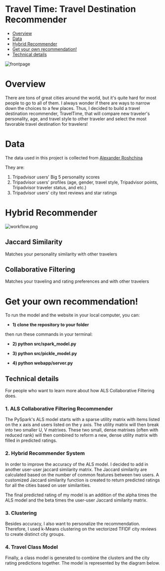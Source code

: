 # Travel Time: Travel Destination Recommender

- [Overview](#Overview)
- [Data](#Data)
- [Hybrid Recommender](#Hybrid-Recommender)
- [Get your own recommendation!](#Get-your-own-recommendation)
- [Technical details](#Technical-explanations)

![frontpage](https://github.com/kammybdeng/travel-time-rec/blob/master/images/web_frontpage.png)

# Overview
There are tons of great cities around the world, but it's quite hard for most people to go to all of them. I always wonder if there are ways to narrow down the choices to a few places. Thus, I decided to build a travel destination recommender, TravelTime, that will compare new traveler's personality, age, and travel style to other traveler and select the most favorable travel destination for travelers!

# Data
The data used in this project is collected from [Alexander Roshchina](https://www.researchgate.net/publication/301543515_TripAdvisor_dataset_with_personality_scores)

They are:
1) Tripadvisor users' Big 5 personality scores
2) Tripadvisor users' profiles (age, gender, travel style, Tripadvisor points, Tripadvisor traveler status, and etc.)
3) Tripadvisor users' city text reviews and star ratings


# Hybrid Recommender
![workflow.png](https://github.com/kammybdeng/travel-time-rec/blob/master/images/workflow.png)

## Jaccard Similarity
Matches your personality similarity with other travelers

## Collaborative Filtering
Matches your traveling and rating preferences and with other travelers


# Get your own recommendation!
To run the model and the website in your local computer, you can:

  - **1) clone the repository to your folder**

  then run these commands in your terminal:

  - **2) python src/spark_model.py**

  - **3) python src/pickle_model.py**

  - **4) python webapp/server.py**


## Technical details
For people who want to learn more about how ALS Collaborative Filtering does.

### 1. ALS Collaborative Filtering Recommender
The PySpark's ALS model starts with a sparse utility matrix with items listed on the x axis and users listed on the y axis. The utility matrix will then break into two smaller U, V matrixes. These two small, dense matrixes (often with reduced rank) will then combined to reform a new, dense utility matrix with filled in predicted ratings.

###  2. Hybrid Recommender System
In order to improve the accuracy of the ALS model. I decided to add in another user-user jaccard similarity matrix. The Jaccard similarity are calculated based on the number of common features between two users. A customized Jaccard similarity function is created to return predicted ratings for all the cities based on user similarities.

The final predicted rating of my model is an addition of the alpha times the ALS model and the beta times the user-user Jaccard similarity matrix.

### 3. Clustering
Besides accuracy, I also want to personalize the recommendation. Therefore, I used k-Means clustering on the vectorized TFIDF city reviews to create distinct city groups.

### 4. Travel Class Model
Finally, a class model is generated to combine the clusters and the city rating predictions together. The model is represented by the diagram below.
